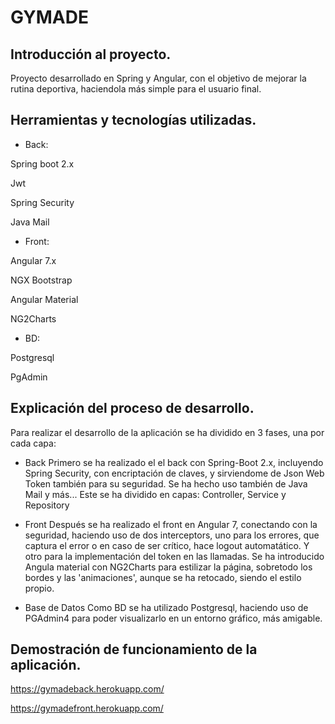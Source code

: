 # GYMADE

## Introducción al proyecto.
Proyecto desarrollado en Spring y Angular, con el objetivo de mejorar la rutina deportiva, haciendola más simple para el usuario final.


## Herramientas y tecnologías utilizadas.
- Back:

Spring boot 2.x

Jwt

Spring Security

Java Mail

- Front:

Angular 7.x

NGX Bootstrap

Angular Material

NG2Charts

- BD:

Postgresql

PgAdmin

## Explicación del proceso de desarrollo.
Para realizar el desarrollo de la aplicación se ha dividido en 3 fases, una por cada capa:
* Back
Primero se ha realizado el el back con Spring-Boot 2.x, incluyendo Spring Security, con encriptación de claves, y sirviendome de Json Web Token también para su seguridad.
Se ha hecho uso también de Java Mail y más...
Este se ha dividido en capas: Controller, Service y Repository

* Front
Después se ha realizado el front en Angular 7, conectando con la seguridad, haciendo uso de dos interceptors, uno para los errores,
que captura el error o en caso de ser crítico, hace logout automatático.
Y otro para la implementación del token en las llamadas.
Se ha introducido Angula material con NG2Charts para estilizar la página, sobretodo los bordes y las 'animaciones', aunque se ha retocado, siendo el estilo propio.

* Base de Datos
Como BD se ha utilizado Postgresql, haciendo uso de PGAdmin4 para poder visualizarlo en un entorno gráfico, más amigable.


## Demostración de funcionamiento de la aplicación.

https://gymadeback.herokuapp.com/

https://gymadefront.herokuapp.com/

